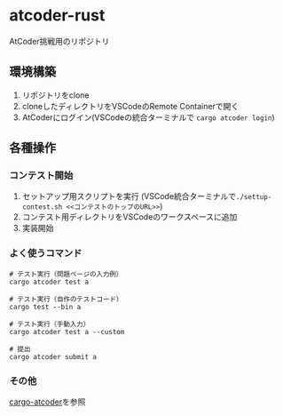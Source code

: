 # atcoder-rust

AtCoder挑戦用のリポジトリ

## 環境構築

1. リポジトリをclone
2. cloneしたディレクトリをVSCodeのRemote Containerで開く
3. AtCoderにログイン(VSCodeの統合ターミナルで `cargo atcoder login`)

## 各種操作

### コンテスト開始

1. セットアップ用スクリプトを実行 (VSCode統合ターミナルで`./settup-contest.sh <<コンテストのトップのURL>>`)
2. コンテスト用ディレクトリをVSCodeのワークスペースに追加
3. 実装開始

### よく使うコマンド

```
# テスト実行（問題ページの入力例）
cargo atcoder test a

# テスト実行（自作のテストコード）
cargo test --bin a

# テスト実行（手動入力）
cargo atcoder test a --custom

# 提出
cargo atcoder submit a
```

### その他
[cargo-atcoder](https://github.com/tanakh/cargo-atcoder)を参照
